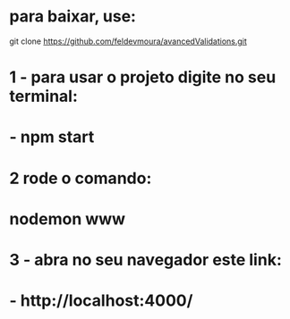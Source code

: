 # para baixar, use:
  git clone https://github.com/feldevmoura/avancedValidations.git
# 1 - para usar o projeto digite no seu terminal:
# - npm start
# 2 rode o comando: 
# nodemon www
# 3 - abra no seu navegador este link:
# - http://localhost:4000/